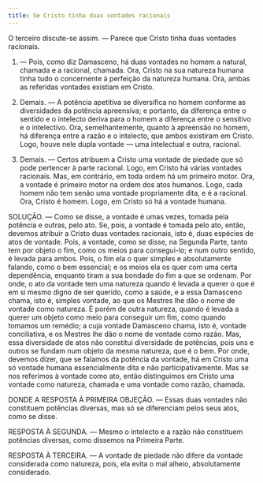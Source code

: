 ```yaml
---
title: Se Cristo tinha duas vontades racionais
---
```


O terceiro discute-se assim. — Parece que Cristo tinha duas vontades racionais.  

1. — Pois, como diz Damasceno, há duas vontades no homem a natural, chamada e a racional, chamada. Ora, Cristo na sua natureza humana tinha tudo o concernente à perfeição da natureza humana. Ora, ambas as referidas vontades existiam em Cristo.  

2. Demais. — A potência apetitiva se diversifica no homem conforme as diversidades da potência apreensiva; e portanto, da diferença entre o sentido e o intelecto deriva para o homem a diferença entre o sensitivo e o intelectivo. Ora, semelhantemente, quanto à apreensão no homem, há diferença entre a razão e o intelecto, que ambos existiram em Cristo. Logo, houve nele dupla vontade — uma intelectual e outra, racional.  

3. Demais. — Certos atribuem a Cristo uma vontade de piedade que só pode pertencer à parte racional. Logo, em Cristo há várias vontades racionais.  Mas, em contrário, em toda ordem há um primeiro motor. Ora, a vontade é primeiro motor na ordem dos atos humanos. Logo, cada homem não tem senão uma vontade propriamente dita, e é a racional. Ora, Cristo é homem. Logo, em Cristo só há a vontade humana.  

SOLUÇÃO. — Como se disse, a vontade é umas vezes, tomada pela potência e outras, pelo ato. Se, pois, a vontade é tomada pelo ato, então, devemos atribuir a Cristo duas vontades racionais, isto é, duas espécies de atos de vontade. Pois, a vontade, como se disse, na Segunda Parte, tanto tem por objeto o fim, como os meios para consegui-lo; e num outro sentido, é levada para ambos.  Pois, o fim ela o quer simples e absolutamente falando, como o bem essencial; e os meios ela os quer com uma certa dependência, enquanto tiram a sua bondade do fim a que se ordenam. Por onde, o ato da vontade tem uma natureza quando é levada a querer o que é em si mesmo digno de ser querido, como a saúde, e a essa Damasceno chama, isto é, simples vontade, ao que os Mestres lhe dão o nome de vontade como natureza. É porém de outra natureza, quando é levada a querer um objeto como meio para conseguir um fim, como quando tomamos um remédio; a cuja vontade Damasceno chama, isto é, vontade conciliativa, e os Mestres lhe dão o nome de vontade como razão. Mas, essa diversidade de atos não constitui diversidade de potências, pois uns e outros se fundam num objeto da mesma natureza, que é o bem. Por onde, devemos dizer, que se falamos da potência da vontade, há em Cristo uma só vontade humana essencialmente dita e não participativamente. Mas se nos referimos à vontade como ato, então distinguimos em Cristo uma vontade como natureza, chamada e uma vontade como razão, chamada.  

DONDE A RESPOSTA À PRIMEIRA OBJEÇÃO. — Essas duas vontades não constituem potências diversas, mas só se diferenciam pelos seus atos, como se disse.  

RESPOSTA À SEGUNDA. — Mesmo o intelecto e a razão não constituem potências diversas, como dissemos na Primeira Parte.  

RESPOSTA À TERCEIRA. — A vontade de piedade não difere da vontade considerada como natureza, pois, ela evita o mal alheio, absolutamente considerado.